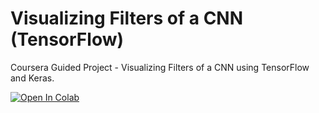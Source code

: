 # Visualizing Filters of a CNN (TensorFlow)

Coursera Guided Project - Visualizing Filters of a CNN using TensorFlow and Keras.

[![Open In Colab](https://colab.research.google.com/assets/colab-badge.svg)](https://colab.research.google.com/github/your-username/your-repo/blob/main/your_notebook.ipynb)
